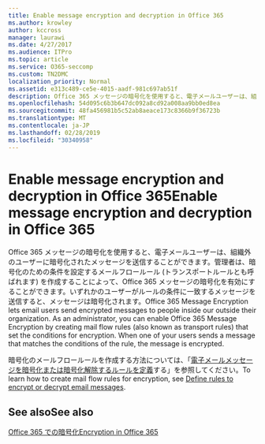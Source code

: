 ```yaml
---
title: Enable message encryption and decryption in Office 365
ms.author: krowley
author: kccross
manager: laurawi
ms.date: 4/27/2017
ms.audience: ITPro
ms.topic: article
ms.service: O365-seccomp
ms.custom: TN2DMC
localization_priority: Normal
ms.assetid: e313c489-ce5e-4015-aadf-981c697ab51f
description: Office 365 メッセージの暗号化を使用すると、電子メールユーザーは、組織外のユーザーに暗号化されたメッセージを送信することができます。管理者は、暗号化のための条件を設定するメールフロールール (トランスポートルール) を作成することによって、Office 365 メッセージの暗号化を有効にすることができます。
ms.openlocfilehash: 54d095c6b3b647dc092a8cd92a008aa9bb0ed8ea
ms.sourcegitcommit: 48fa456981b5c52ab8aeace173c8366b9f36723b
ms.translationtype: MT
ms.contentlocale: ja-JP
ms.lasthandoff: 02/28/2019
ms.locfileid: "30340958"
---
```

# <a name="enable-message-encryption-and-decryption-in-office-365"></a><span data-ttu-id="c4d3d-104">Enable message encryption and decryption in Office 365</span><span class="sxs-lookup"><span data-stu-id="c4d3d-104">Enable message encryption and decryption in Office 365</span></span>

<span data-ttu-id="c4d3d-p102">Office 365 メッセージの暗号化を使用すると、電子メールユーザーは、組織外のユーザーに暗号化されたメッセージを送信することができます。管理者は、暗号化のための条件を設定するメールフロールール (トランスポートルールとも呼ばれます) を作成することによって、Office 365 メッセージの暗号化を有効にすることができます。いずれかのユーザーがルールの条件に一致するメッセージを送信すると、メッセージは暗号化されます。</span><span class="sxs-lookup"><span data-stu-id="c4d3d-p102">Office 365 Message Encryption lets email users send encrypted messages to people inside our outside their organization. As an administrator, you can enable Office 365 Message Encryption by creating mail flow rules (also known as transport rules) that set the conditions for encryption. When one of your users sends a message that matches the conditions of the rule, the message is encrypted.</span></span>
  
<span data-ttu-id="c4d3d-108">暗号化のメールフロールールを作成する方法については、「[電子メールメッセージを暗号化または暗号化解除するルールを定義](https://go.microsoft.com/fwlink/p/?LinkID=402846)する」を参照してください。</span><span class="sxs-lookup"><span data-stu-id="c4d3d-108">To learn how to create mail flow rules for encryption, see [Define rules to encrypt or decrypt email messages](https://go.microsoft.com/fwlink/p/?LinkID=402846).</span></span>
  
## <a name="see-also"></a><span data-ttu-id="c4d3d-109">See also</span><span class="sxs-lookup"><span data-stu-id="c4d3d-109">See also</span></span>

[<span data-ttu-id="c4d3d-110">Office 365 での暗号化</span><span class="sxs-lookup"><span data-stu-id="c4d3d-110">Encryption in Office 365</span></span>](https://go.microsoft.com/fwlink/p/?LinkID=392525)

